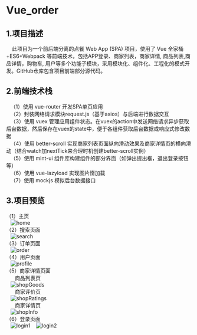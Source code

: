 # Vue_order


## 1.项目描述  
&nbsp;&nbsp;&nbsp;&nbsp;此项目为一个前后端分离的点餐 Web App (SPA) 项目，使用了 Vue 全家桶+ES6+Webpack 等前端技术，包括APP登录、商家列表，商家详情, 商品列表,商品详情，购物车, 用户等多个功能子模块，采用模块化、组件化、工程化的模式开发。GitHub仓库包含项目前端部分源代码。

## 2.前端技术栈  
&nbsp;&nbsp;&nbsp;（1）使用 vue-router 开发SPA单页应用  
&nbsp;&nbsp;&nbsp;（2）封装网络请求模块request.js（基于axios）与后端进行数据交互  
&nbsp;&nbsp;&nbsp;（3）使用 vuex 管理应用组件状态。在vuex的action中发送网络请求异步获取后台数据，然后保存在vuex的state中，便于各组件获取后台数据或响应式修改数据  
&nbsp;&nbsp;&nbsp;（4）使用 better-scroll 实现商家列表页面纵向滑动效果及商家详情页的横向滑动（结合watch加nextTick来合理时机创建better-scroll实例）  
&nbsp;&nbsp;&nbsp;（5）使用 mint-ui 组件库构建组件的部分界面（如弹出提出框，退出登录按钮等）   
&nbsp;&nbsp;&nbsp;（6）使用 vue-lazyload 实现图片惰加载  
&nbsp;&nbsp;&nbsp;（7）使用 mockjs 模拟后台数据接口

## 3.项目预览  
（1）主页  
&nbsp;&nbsp;&nbsp;![home](/shows/1.home)  
（2）搜索页面  
&nbsp;&nbsp;&nbsp;![search](/shows/2.search)  
（3）订单页面   
&nbsp;&nbsp;&nbsp;![order](/shows/3.order)    
（4）用户页面  
&nbsp;&nbsp;&nbsp;![profile](/shows/4.profile)    
（5）商家详情页面    
  &nbsp;&nbsp;&nbsp;&nbsp;&nbsp;&nbsp;商品列表页  
  &nbsp;&nbsp;&nbsp;![shopGoods](/shows/5.shopGoods)    
  &nbsp;&nbsp;&nbsp;&nbsp;&nbsp;&nbsp;商家评价页  
  &nbsp;&nbsp;&nbsp;![shopRatings](/shows/5.shopRatings)  
  &nbsp;&nbsp;&nbsp;&nbsp;&nbsp;&nbsp;商家详情页  
  &nbsp;&nbsp;&nbsp;![shopInfo](/shows/5.shopInfo)  
（6）登录页面  
&nbsp;&nbsp;&nbsp;![login1](/shows/6.login1)
&nbsp;&nbsp;&nbsp;![login2](/shows/6.login2)
